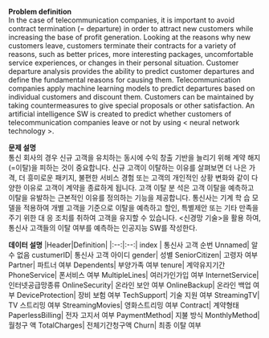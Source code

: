 **Problem definition**\
In the case of telecommunication companies, it is important to avoid contract termination (= departure) in order to attract new customers while increasing the base of profit generation.
Looking at the reasons why new customers leave, customers terminate their contracts for a variety of reasons, such as better prices, more interesting packages, uncomfortable service experiences,
or changes in their personal situation. Customer departure analysis provides the ability to predict customer departures and define the fundamental reasons for causing them.
Telecommunication companies apply machine learning models to predict departures based on individual customers and discount them. 
Customers can be maintained by taking countermeasures to give special proposals or other satisfaction.
An artificial intelligence SW is created to predict whether customers of telecommunication companies leave or not by using < neural network technology >.

**문제 설명**\
통신 회사의 경우 신규 고객을 유치하는 동시에 수익 창출 기반을 늘리기 위해 계약 해지(=이탈)을 피하는 것이 중요합니다.
신규 고객이 이탈하는 이유를 살펴보면 더 나은 가격, 더 흥미로운 패키지, 불편한 서비스 경험 또는 고객의 개인적인 상황 변화와 같이 다양한 이유로 고객이 계약을 종료하게 됩니다.
고객 이탈 분 석은 고객 이탈을 예측하고 이탈을 유발하는 근본적인 이유를 정의하는 기능을 제공합니다. 통신사는 기계 학 습 모델을 적용하여 개별 고객을 기준으로 이탈을 예측하고 할인, 
특별제안 또는 기타 만족을 주기 위한 대 응 조치를 취하여 고객을 유지할 수 있습니다. <신경망 기술>을 활용 하여, 통신사 고객들의 이탈 여부를 예측하는 인공지능 SW를 작성한다.

**데이터 설명**
|Header|Definition|
|:--:|:--:|
index | 통신사 고객 순번
Unnamed| 알 수 없음
custumerID| 통신사 고객 아이디
gender| 성별
SeniorCitizen| 고령자 여부
Partner| 파트너 여부
Dependents| 부양가족 여부
tenure| 계약유지기간
PhoneService| 폰서비스 여부
MultipleLines| 여러가인가입 여부
InternetService| 인터넷공급망종류
OnlineSecurity| 온라인 보안 여부
OnlineBackup| 온라인 백업 여부
DeviceProtection| 장비 보험 여부
TechSupport| 기술 지원 여부
StreamingTV| TV 스트리밍 여부
StreamingMovies| 영화스트리밍 여부
Contract| 계약형태
PaperlessBilling| 전자 고지서 여부
PaymentMethod| 지불 방식
MonthlyMethod| 월청구 액
TotalCharges| 전체기간청구액
Churn| 최종 이탈 여부

